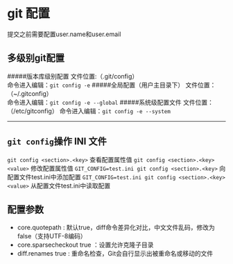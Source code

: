 # git 配置

提交之前需要配置user.name和user.email

多级别git配置
-----------
#####版本库级别配置
文件位置:（.git/config）<br>
命令进入编辑：`git config -e`
#####全局配置（用户主目录下）
文件位置：（~/.gitconfig）<br>
命令进入编辑：`git config -e --global`
#####系统级配置文件
文件位置：（/etc/gitconfig）
命令进入编辑：`git config -e --system`

----------------------------------------

`git config`操作 INI 文件
--------------------
`git config <section>.<key>` 查看配置属性值
`git config <section>.<key> <value>` 修改配置属性值
`GIT_CONFIG=test.ini git config <section>.<key>` 向配置文件test.ini中添加配置
`GIT_CONFIG=test.ini git config <section>.<key> <value>` 从配置文件test.ini中读取配置

配置参数
-----------
* core.quotepath : 默认true，diff命令差异化对比，中文文件乱码，修改为false（支持UTF-8编码）
* core.sparsecheckout true ：设置允许克隆子目录
* diff.renames true : 重命名检查，Git会自行显示出被重命名或移动的文件
